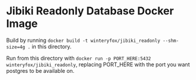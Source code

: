 # Jibiki Readonly Database Docker Image

Build by running `docker build -t winteryfox/jibiki_readonly --shm-size=4g .` in this directory.

Run from this directory with `docker run -p PORT_HERE:5432 winteryfox/jibiki_readonly`, replacing PORT_HERE with the port you want postgres to be available on.
